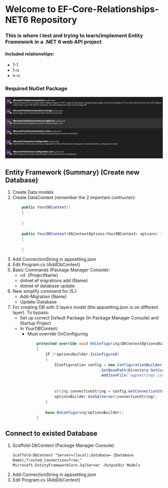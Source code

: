 # Welcome to EF-Core-Relationships-NET6 Repository
### This is where I test and trying to learn/implement Entity Framework in a .NET 6 web API project

#### Included relationships:
* 1-1
* 1-n
* n-n

### Required NuGet Package
![Required NuGet Package](https://github.com/NightmareJxS/ef-core-relationship-net6/blob/main/images/RequiredNugetPackage.PNG)

## Entity Framework (Summary) (Create new Database)
1. Create Data models
2. Create DataContext (remember the 2 important contructor):
    ```C#
        public YourDBContext()
        {

        }

        public YourDBContext(DbContextOptions<YourDBContext> options) : base(options) 
        {
            
        }
    ```
4. Add ConnectionString in appsetting.json
5. Edit Program.cs (AddDbContext)
6. Basic Commands (Package Manager Console):
    + cd .\{ProjectName}
    + dotnet ef migrations add {Name}
    + dotnet ef database update
7. New simplify command for (5.):
    + Add-Migration [Name]
    + Update-Database
8. For creating DB with 3 layers model (the appsetting.json is on different layer). To bypass:
    + Set up correct Default Package (In Package Manager Console) and Startup Project
    + In YourDBContext:
        + Must override OnConfiguring
            ```C#
                protected override void OnConfiguring(DbContextOptionsBuilder optionsBuilder)
                {
                    if (!optionsBuilder.IsConfigured)
                    {
                        IConfiguration config = new ConfigurationBuilder()
                                            .SetBasePath(Directory.GetCurrentDirectory())
                                            .AddJsonFile("appsettings.json").Build();


                        string connectionString = config.GetConnectionString("DefaultConnection");
                        optionsBuilder.UseSqlServer(connectionString);
                    }

                    base.OnConfiguring(optionsBuilder);
                }
            ```

## Connect to existed Database
1. Scaffold-DbContext (Package Manager Console):
    ```
    Scaffold-DbContext "Server=(local);database= {Database Name};Trusted_Connection=True;" Microsoft.EntityFrameworkCore.SqlServer -OutputDir Models
    ```
2. Add ConnectionString in appsetting.json
3. Edit Program.cs (AddDbContext)
